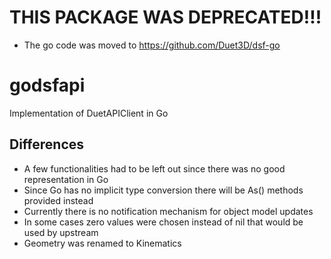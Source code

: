 # THIS PACKAGE WAS DEPRECATED!!!

- The go code was moved to https://github.com/Duet3D/dsf-go

# godsfapi
Implementation of DuetAPIClient in Go

## Differences
* A few functionalities had to be left out since there was no good representation in Go
* Since Go has no implicit type conversion there will be As<Type>() methods provided instead
* Currently there is no notification mechanism for object model updates
* In some cases zero values were chosen instead of nil that would be used by upstream
* Geometry was renamed to Kinematics
